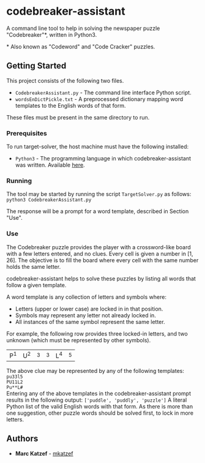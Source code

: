 # codebreaker-assistant

A command line tool to help in solving the newspaper puzzle "Codebreaker"\*, written in Python3.

\* Also known as "Codeword" and "Code Cracker" puzzles.

## Getting Started

This project consists of the following two files.
* `CodebreakerAssistant.py` - The command line interface Python script.
* `wordsEnDictPickle.txt` - A preprocessed dictionary mapping word templates to the English words of that form.

These files must be present in the same directory to run.

### Prerequisites

To run target-solver, the host machine must have the following installed:
* `Python3` - The programming language in which codebreaker-assistant was written. Available [here](https://www.python.org/).

### Running

The tool may be started by running the script `TargetSolver.py` as follows:
`python3 CodebreakerAssistant.py` 

The response will be a prompt for a word template, described in Section "Use".

### Use

The Codebreaker puzzle provides the player with a crossword-like board with a few letters entered, and no clues. Every cell is given a number in [1, 26]. The objective is to fill the board where every cell with the same number holds the same letter.

codebreaker-assistant helps to solve these puzzles by listing all words that follow a given template.

A word template is any collection of letters and symbols where:
* Letters (upper or lower case) are locked in in that position.
* Symbols may represent any letter not already locked in.
* All instances of the same symbol represent the same letter.

For example, the following row provides three locked-in letters, and two unknown (which must be represented by other symbols).

<table align="center">
    <tr>
        <td align="center">P<sup>1</sup></td>
        <td align="center">U<sup>2</sup></td>
        <td align="center"> <sup>3</sup></td>
        <td align="center"> <sup>3</sup></td>
        <td align="center">L<sup>4</sup></td>
        <td align="center"> <sup>5</sup></td>
    </tr>
</table>

The above clue may be represented by any of the following templates:
`pu33l5`  
`PU11L2`  
`Pu**L#`  
Entering any of the above templates in the codebreaker-assistant prompt results in the following output:
`['puddle', 'puddly', 'puzzle']`
A literal Python list of the valid English words with that form. As there is more than one suggestion, other puzzle words should be solved first, to lock in more letters.

## Authors

* **Marc Katzef** - [mkatzef](https://github.com/mkatzef)
